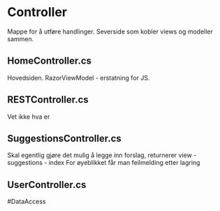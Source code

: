 # Controller

Mappe for å utføre handlinger. Severside som kobler views og modeller sammen.

## HomeController.cs
Hovedsiden. 
RazorViewModel - erstatning for JS.

## RESTController.cs
Vet ikke hva er 

## SuggestionsController.cs
Skal egentlig gjøre det mulig å legge inn forslag, returnerer view - suggestions - index
For øyeblikket får man feilmelding etter lagring

## UserController.cs




#DataAccess
